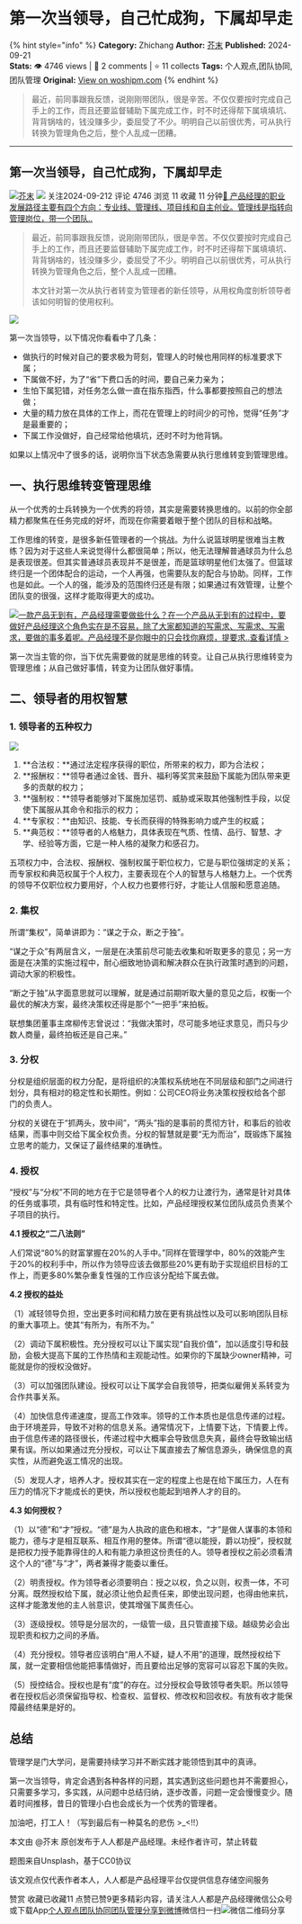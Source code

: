 # 第一次当领导，自己忙成狗，下属却早走
{% hint style="info" %}
**Category:** Zhichang
**Author:** [芥末](https://www.woshipm.com/u/1252652)
**Published:** 2024-09-21  
**Stats:** 👁️ 4746 views | 💬 2 comments | ⭐ 11 collects
**Tags:** 个人观点,团队协同,团队管理
**Original:** [View on woshipm.com](https://www.woshipm.com/zhichang/6117641.html)
{% endhint %}
> 最近，前同事跟我反馈，说刚刚带团队，很是辛苦。不仅仅要按时完成自己手上的工作，而且还要监督辅助下属完成工作，时不时还得帮下属填填坑、背背锅啥的，钱没赚多少，委屈受了不少。明明自己以前很优秀，可从执行转换为管理角色之后，整个人乱成一团糟。

---

## 第一次当领导，自己忙成狗，下属却早走

[![](https://static.woshipm.com/pmapp_avatar_20240910221655_9718.jpeg?imageView2/1/w/72/h/72/q/100)](https://www.woshipm.com/u/1252652)[芥末](https://www.woshipm.com/u/1252652) ![](https://static.woshipm.com/tag/1101_1@2x.png) 关注2024-09-212 评论 4746 浏览 11 收藏 11 分钟[🔗 产品经理的职业发展路径主要有四个方向：专业线、管理线、项目线和自主创业。管理线是指转向管理岗位，带一个团队..](https://ke.qidianla.com/courses/90pm)

> 最近，前同事跟我反馈，说刚刚带团队，很是辛苦。不仅仅要按时完成自己手上的工作，而且还要监督辅助下属完成工作，时不时还得帮下属填填坑、背背锅啥的，钱没赚多少，委屈受了不少。明明自己以前很优秀，可从执行转换为管理角色之后，整个人乱成一团糟。
> 
> 本文针对第一次从执行者转变为管理者的新任领导，从用权角度剖析领导者该如何明智的使用权利。

![](https://image.woshipm.com/2023/08/23/d85c9a66-4193-11ee-baf5-00163e0b5ff3.jpg)

第一次当领导，以下情况你看看中了几条：

*   做执行的时候对自己的要求极为苛刻，管理人的时候也用同样的标准要求下属；
*   下属做不好，为了“省”下费口舌的时间，要自己亲力亲为；
*   生怕下属犯错，对任务怎么做一直在指东指西，什么事都要按照自己的想法做；
*   大量的精力放在具体的工作上，而花在管理上的时间少的可怜，觉得“任务”才是最重要的；
*   下属工作没做好，自己经常给他填坑，还时不时为他背锅。

如果以上情况中了很多的话，说明你当下状态急需要从执行思维转变到管理思维。

## 一、执行思维转变管理思维

从一个优秀的士兵转换为一个优秀的将领，其实是需要转换思维的。以前的你全部精力都聚焦在任务完成的好坏，而现在你需要着眼于整个团队的目标和战略。

工作思维的转变，是很多新任管理者的一个挑战。为什么说篮球明星很难当主教练？因为对于这些人来说觉得什么都很简单；所以，他无法理解普通球员为什么总是表现很差。但其实普通球员表现并不是很差，而是篮球明星他们太强了。但篮球终归是一个团体配合的运动，一个人再强，也需要队友的配合与协助。同样，工作也是如此。一个人的强，能涉及的范围终归还是有限；如果通过有效管理，让整个团队变的很强，这样才能取得更大的成功。

[![](https://image.woshipm.com/2023/08/02/58dc678c-30e3-11ee-88e7-00163e0b5ff3.png)一款产品无到有，产品经理需要做些什么？在一个产品从无到有的过程中，要做好产品经理这个角色实在是不容易，除了大家都知道的写需求、写需求、写需求，要做的事多着呢。产品经理不是你眼中的只会找你麻烦，提要求..查看详情 >](https://ke.qidianla.com/courses/bcpm)

第一次当主管的你，当下优先需要做的就是思维的转变。让自己从执行思维转变为管理思维；从自己做好事情，转变为让团队做好事情。

## 二、领导者的用权智慧

### 1\. 领导者的五种权力

![](https://image.woshipm.com/wp-files/2024/09/3v1pFCXLse3fmNOjE4Vb.png)

1.  **合法权：**通过法定程序获得的职位，所带来的权力，即为合法权；
2.  **报酬权：**领导者通过金钱、晋升、福利等奖赏来鼓励下属能为团队带来更多的贡献的权力；
3.  **强制权：**领导者能够对下属施加惩罚、威胁或采取其他强制性手段，以促使下属服从其命令和指示的权力；
4.  **专家权：**由知识、技能、专长而获得的特殊影响力或产生的权威；
5.  **典范权：**领导者的人格魅力，具体表现在气质、性情、品行、智慧、才学、经验等方面，它是一种人格的凝聚力和感召力。

五项权力中，合法权、报酬权、强制权属于职位权力，它是与职位强绑定的关系；而专家权和典范权属于个人权力，主要表现在个人的智慧与人格魅力上。一个优秀的领导不仅职位权力要用好，个人权力也要修行好，才能让人信服和愿意追随。

### 2\. 集权

所谓“集权”，简单讲即为：“谋之于众，断之于独”。

“谋之于众”有两层含义，一层是在决策前尽可能去收集和听取更多的意见；另一方面是在决策的实施过程中，耐心细致地协调和解决群众在执行政策时遇到的问题，调动大家的积极性。

“断之于独”从字面意思就可以理解，就是通过前期听取大量的意见之后，权衡一个最优的解决方案，最终决策权还得是那个“一把手”来拍板。

联想集团董事主席柳传志曾说过：“我做决策时，尽可能多地征求意见，而只与少数人商量，最终拍板还是自己来。”

### 3\. 分权

分权是组织层面的权力分配，是将组织的决策权系统地在不同层级和部门之间进行划分，具有相对的稳定性和长期性。例如：公司CEO将业务决策权授权给各个部门的负责人。

分权的关键在于“抓两头，放中间”，“两头”指的是事前的贯彻方针，和事后的验收结果，而事中则交给下属全权负责。分权的智慧就是要“无为而治”，既锻炼下属独立思考的能力，又保证了最终结果的准确性。

### 4\. 授权

“授权”与“分权”不同的地方在于它是领导者个人的权力让渡行为，通常是针对具体的任务或事项，具有临时性和特定性。比如，产品经理授权某位团队成员负责某个子项目的执行。

**4.1 授权之“二八法则”**

人们常说“80%的财富掌握在20%的人手中。”同样在管理学中，80%的效能产生于20%的权利手中，所以作为领导应该去做那些20%更有助于实现组织目标的工作上，而更多80%繁杂重复性强的工作应该分配给下属去做。

**4.2 授权的益处**

（1）减轻领导负担，空出更多时间和精力放在更有挑战性以及可以影响团队目标的重大事项上。使其“有所为，有所不为。”

（2）调动下属积极性。充分授权可以让下属实现“自我价值”，加以适度引导和鼓励，会极大提高下属的工作热情和主观能动性。如果你的下属缺少owner精神，可能就是你的授权没做好。

（3）可以加强团队建设。授权可以让下属学会自我领导，把类似雇佣关系转变为合作共事关系。

（4）加快信息传递速度，提高工作效率。领导的工作本质也是信息传递的过程。由于环境差异，导致不对称的信息关系。通常情况下，上情要下达，下情要上传。由于信息传递的路径很长，传递过程中大概率会导致信息失真，最终会导致输出结果有误。所以如果通过充分授权，可以让下属直接去了解信息源头，确保信息的真实性，从而避免返工情况的出现。

（5）发现人才，培养人才。授权其实在一定的程度上也是在给下属压力，人在有压力的情况下才能成长的更快，所以授权也能起到培养人才的目的。

**4.3 如何授权？**

（1）以“德”和“才”授权。“德”是为人执政的底色和根本，“才”是做人谋事的本领和能力，德与才是相互联系、相互作用的整体。所谓“德以能授，爵以功授”，授权就是把权力授予能靠得住的人和有能力承担这份责任的人。领导者授权之前必须看清这个人的“德”与“才”，两者兼得才能委以重任。

（2）明责授权。作为领导者必须要明白：授之以权，负之以则，权责一体，不可分离。既然授权给下属，就必须让他负起责任来，即使出现问题，也得由他来抗，这样才能激发他的主人翁意识，使其增强下属责任心。

（3）逐级授权。领导是分层次的，一级管一级，且只管直接下级。越级势必会出现职责和权力之间的矛盾。

（4）充分授权。领导者应该明白“用人不疑，疑人不用”的道理，既然授权给下属，就一定要相信他能把事情做好，而且要给出足够的宽容可以容忍下属的失败。

（5）授控结合。授权也是有“度”的存在。过分授权会导致领导者失职。所以领导者在授权后必须保留指导权、检查权、监督权、修改权和回收权。有放有收才能保障最终结果是好的。

## 总结

管理学是门大学问，是需要持续学习并不断实践才能领悟到其中的真谛。

第一次当领导，肯定会遇到各种各样的问题，其实遇到这些问题也并不需要担心，只需要多学习，多实践，从问题中总结归纳，逐步改善，问题一定会慢慢变少。随着时间推移，昔日的管理小白也会成长为一个优秀的管理者。

加油吧，打工人！（写到最后有一种莫名的悲伤 >\_<!!）

本文由 @芥末 原创发布于人人都是产品经理。未经作者许可，禁止转载

题图来自Unsplash，基于CC0协议

该文观点仅代表作者本人，人人都是产品经理平台仅提供信息存储空间服务

赞赏 收藏已收藏11 点赞已赞9更多精彩内容，请关注人人都是产品经理微信公众号或下载App[个人观点](https://www.woshipm.com/tag/%e4%b8%aa%e4%ba%ba%e8%a7%82%e7%82%b9)[团队协同](https://www.woshipm.com/tag/%e5%9b%a2%e9%98%9f%e5%8d%8f%e5%90%8c)[团队管理](https://www.woshipm.com/tag/%e5%9b%a2%e9%98%9f%e7%ae%a1%e7%90%86)[分享到微博](https://service.weibo.com/share/share.php?appkey=2775287854&title=第一次当领导，自己忙成狗，下属却早走&url=https://www.woshipm.com/zhichang/6117641.html&pic=https://image.woshipm.com/2023/08/23/d85c9a66-4193-11ee-baf5-00163e0b5ff3.jpg)微信扫一扫![微信二维码](https://api.pwmqr.com/qrcode/create/?url=https://www.woshipm.com/zhichang/6117641.html)分享